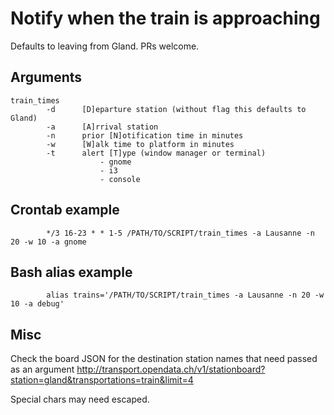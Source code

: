 # Notify when the train is approaching

Defaults to leaving from Gland.
PRs welcome.

## Arguments
```
train_times
   		-d      [D]eparture station (without flag this defaults to Gland)
		-a      [A]rrival station
   		-n      prior [N]otification time in minutes
   		-w      [W]alk time to platform in minutes
   		-t      alert [T]ype (window manager or terminal)
               		- gnome
               		- i3
               		- console
```

## Crontab example
```
		*/3 16-23 * * 1-5 /PATH/TO/SCRIPT/train_times -a Lausanne -n 20 -w 10 -a gnome
```

## Bash alias example
```
		alias trains='/PATH/TO/SCRIPT/train_times -a Lausanne -n 20 -w 10 -a debug'
```

## Misc
Check the board JSON for the destination station names that need passed as an argument
    	http://transport.opendata.ch/v1/stationboard?station=gland&transportations=train&limit=4

Special chars may need escaped.
